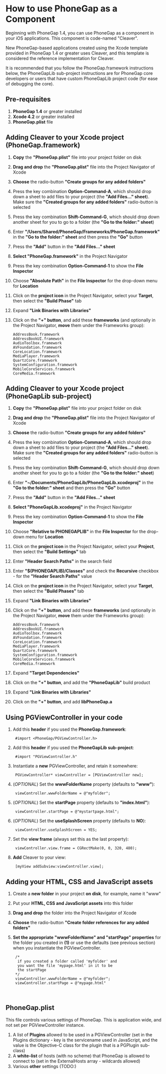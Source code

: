 # How to use PhoneGap as a Component #
Beginning with PhoneGap 1.4, you can use PhoneGap as a component in your iOS applications. This component is code-named "Cleaver".

New PhoneGap-based applications created using the Xcode template provided in PhoneGap 1.4 or greater uses Cleaver, and this template is considered the reference implementation for Cleaver.

It is recommended that you follow the PhoneGap.framework instructions below, the PhoneGapLib sub-project instructions are for PhoneGap core developers or users that have custom PhoneGapLib project code (for ease of debugging the core).

## Pre-requisites ##
1. **PhoneGap 1.4** or greater installed
2. **Xcode 4.2** or greater installed
3. **PhoneGap.plist** file

## Adding Cleaver to your Xcode project (PhoneGap.framework) ##

1. **Copy** the **"PhoneGap.plist"** file into your project folder on disk
2. **Drag and drop** the **"PhoneGap.plist"** file into the Project Navigator of Xcode
3. **Choose** the radio-button **"Create groups for any added folders"**
4. Press the key combination **Option-Command-A**, which should drop down a sheet to add files to your project (the **"Add Files…" sheet**). Make sure the **"Created groups for any added folders"** radio-button is selected
5. Press the key combination **Shift-Command-G**, which should drop down another sheet for you to go to a folder (the **"Go to the folder:" sheet**)
6. Enter **"/Users/Shared/PhoneGap/Frameworks/PhoneGap.framework"** in the **"Go to the folder:" sheet** and then press the **"Go"** button
7. Press the **"Add"** button in the **"Add Files…" sheet**
8. **Select "PhoneGap.framework"** in the Project Navigator
9. Press the key combination **Option-Command-1** to show the **File Inspector**
10. Choose **"Absolute Path"** in the **File Inspector** for the drop-down menu for **Location** 
11. Click on the **project icon** in the Project Navigator, select your **Target**, then select the **"Build Phase"** tab
12. Expand **"Link Binaries with Libraries"**
13. Click on the **"+" button**, and add these **frameworks** (and optionally in the Project Navigator, **move** them under the Frameworks group):

        AddressBook.framework
        AddressBookUI.framework
        AudioToolbox.framework
        AVFoundation.framework
        CoreLocation.framework
        MediaPlayer.framework
        QuartzCore.framework
        SystemConfiguration.framework
        MobileCoreServices.framework
        CoreMedia.framework

## Adding Cleaver to your Xcode project (PhoneGapLib sub-project) ##

1. **Copy** the **"PhoneGap.plist"** file into your project folder on disk
2. **Drag and drop** the **"PhoneGap.plist"** file into the Project Navigator of Xcode
3. **Choose** the radio-button **"Create groups for any added folders"**
4. Press the key combination **Option-Command-A**, which should drop down a sheet to add files to your project (the **"Add Files…" sheet**). Make sure the **"Created groups for any added folders"** radio-button is selected
5. Press the key combination **Shift-Command-G**, which should drop down another sheet for you to go to a folder (the **"Go to the folder:" sheet**)
6. Enter **"~/Documents/PhoneGapLib/PhoneGapLib.xcodeproj"** in the **"Go to the folder:" sheet** and then press the **"Go"** button
7. Press the **"Add"** button in the **"Add Files…" sheet**
8. **Select "PhoneGapLib.xcodeproj"** in the Project Navigator
9. Press the key combination **Option-Command-1** to show the **File Inspector**
10. Choose **"Relative to PHONEGAPLIB"** in the **File Inspector** for the drop-down menu for **Location** 
11. Click on the **project icon** in the Project Navigator, select your **Project**, then select the **"Build Settings"** tab
12. Enter **"Header Search Paths"** in the search field
13. Enter **"$(PHONEGAPLIB)/Classes"** and check the **Recursive** checkbox - for the **"Header Search Paths"** value
14. Click on the **project icon** in the Project Navigator, select your **Target**, then select the **"Build Phases"** tab
15. Expand **"Link Binaries with Libraries"**
16. Click on the **"+" button**, and add these **frameworks** (and optionally in the Project Navigator, **move** them under the Frameworks group):

        AddressBook.framework
        AddressBookUI.framework
        AudioToolbox.framework
        AVFoundation.framework
        CoreLocation.framework
        MediaPlayer.framework
        QuartzCore.framework
        SystemConfiguration.framework
        MobileCoreServices.framework
        CoreMedia.framework
17. Expand **"Target Dependencies"**
18. Click on the **"+" button**, and add the **"PhoneGapLib"** build product
19. Expand **"Link Binaries with Libraries"**
20. Click on the **"+" button**, and add **libPhoneGap.a** 

## Using PGViewController in your code ##

1. Add this **header** if you used the **PhoneGap.framework**:

        #import <PhoneGap/PGViewController.h>

2. Add this **header** if you used the **PhoneGapLib sub-project**:

        #import "PGViewController.h"

3. Instantiate a **new** PGViewController, and retain it somewhere: 

        PGViewController* viewController = [PGViewController new];

4. (_OPTIONAL_) Set the **wwwFolderName** property (defaults to **"www"**):

        viewController.wwwFolderName = @"myfolder";

5. (_OPTIONAL_) Set the **startPage** property (defaults to **"index.html"**):

        viewController.startPage = @"mystartpage.html";

6. (_OPTIONAL_) Set the **useSplashScreen** property (defaults to **NO**):

        viewController.useSplashScreen = YES;

5. Set the **view frame** (always set this as the last property):

        viewController.view.frame = CGRectMake(0, 0, 320, 480);

6. **Add** Cleaver to your view:

        [myView addSubview:viewController.view];

## Adding your HTML, CSS and JavaScript assets ##

1. Create a **new folder** in your project **on disk**, for example, name it "www"
2. Put your **HTML, CSS and JavaScript assets** into this folder
3. **Drag and drop** the folder into the Project Navigator of Xcode
4. **Choose** the radio-button **"Create folder references for any added folders"**
5. **Set the appropriate "wwwFolderName" and "startPage" properties** for the folder you created in **(1)** or use the defaults (see previous section) when you instantiate the PGViewController.

        /*
         if you created a folder called 'myfolder' and
         you want the file 'mypage.html' in it to be 
         the startPage
        */
        viewController.wwwFolderName = @"myfolder";
        viewController.startPage = @"mypage.html"
<br />

## PhoneGap.plist ##

This file controls various settings of PhoneGap. This is application wide, and not set per PGViewController instance. 

1. A list of **Plugins** allowed to be used in a PGViewController (set in the Plugins dictionary - key is the servicename used in JavaScript, and the value is the Objective-C class for the plugin that is a PGPlugin sub-class)
2. A **white-list** of hosts (with no scheme) that PhoneGap is allowed to connect to (set in the ExternalHosts array - wildcards allowed)
3. Various **other** settings (TODO:)

